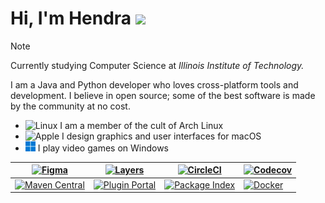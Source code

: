 # Hi, I'm Hendra <img width="48" src="https://iam-weijie.github.io/wave/hand-emoji.svg">

> [!NOTE]
  Currently studying Computer Science at *Illinois Institute of Technology.*

I am a Java and Python developer who loves cross-platform tools and development.
I believe in open source; some of the best software is made by the community
at no cost.

- <img
    width="16"
    height="16"
    alt="Linux" src="https://cdn.simpleicons.org/archlinux"/>
  I am a member of the cult of Arch Linux
- <picture>
    <source
      media="(prefers-color-scheme: dark)"
      srcset="https://cdn.simpleicons.org/apple/white"/>
    <img
      width="16"
      height="16"
      alt="Apple"
      src="https://cdn.simpleicons.org/apple"/>
  </picture>
  I design graphics and user interfaces for macOS
- <img
    width="16"
    height="16"
    alt="Windows"
    src="windows.svg"/>
  I play video games on Windows

[![Figma](https://bentos.jkominovic.dev/api/v1/bento-cards?url=https%3A%2F%2Ffigma.com%2F%40hanggrian&subtitle=%40hanggrian&size=square)](https://figma.com/@hanggrian) | [![Layers](https://bentos.jkominovic.dev/api/v1/bento-cards?url=https%3A%2F%2Flayers.to%2Fhanggrian&subtitle=%40hanggrian&size=square)](https://layers.to/hanggrian) | [![CircleCI](https://bentos.jkominovic.dev/api/v1/generic-card?icon=sicircleci&subtitle=hanggrian&size=square)](https://circleci.com/gh/hanggrian/) | [![Codecov](https://bentos.jkominovic.dev/api/v1/generic-card?icon=sicodecov&subtitle=hanggrian&size=square)](https://codecov.io/gh/hanggrian/)
--- | --- | --- | ---
[![Maven Central](https://bentos.jkominovic.dev/api/v1/generic-card?icon=siapachemaven&subtitle=com.hanggrian&size=square)](https://repo1.maven.org/maven2/com/hanggrian/) | [![Plugin Portal](https://bentos.jkominovic.dev/api/v1/generic-card?icon=sigradle&subtitle=com.hanggrian&size=square)](https://plugins.gradle.org/u/hanggrian/) | [![Package Index](https://bentos.jkominovic.dev/api/v1/generic-card?icon=sipypi&subtitle=hanggrian&size=square)](https://pypi.org/u/hanggrian/) | [![Docker](https://bentos.jkominovic.dev/api/v1/generic-card?icon=sidocker&subtitle=hanggrian&size=square)](https://hub.docker.com/u/hanggrian/)
